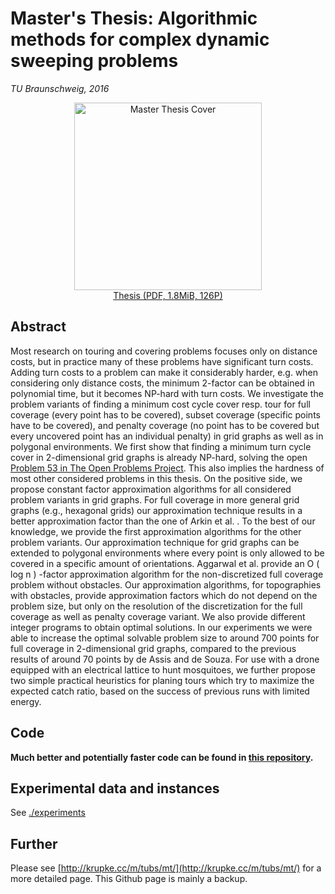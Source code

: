 # Master's Thesis: Algorithmic methods for complex dynamic sweeping problems

_TU Braunschweig, 2016_

<p><a href="./thesis.pdf"><center><img src="http://krupke.cc/m/tubs/mt/cover.png" alt="Master Thesis Cover" style="width:300px"><br>Thesis (PDF, 1.8MiB, 126P)</center></a></p>

## Abstract
Most research on touring and covering problems focuses only on distance costs, but in practice many of these problems have significant turn costs. Adding turn costs to a problem can make it considerably harder, e.g. when considering only distance costs, the minimum 2-factor can be obtained in polynomial time, but it becomes NP-hard with turn costs. We investigate the problem variants of finding a minimum cost cycle cover resp. tour for full coverage (every point has to be covered), subset coverage (specific points have to be covered), and penalty coverage (no point has to be covered but every uncovered point has an individual penalty) in grid graphs as well as in polygonal environments. We first show that finding a minimum turn cycle cover in 2-dimensional grid graphs is already NP-hard, solving the open [Problem 53 in The Open Problems Project](http://cs.smith.edu/~orourke/TOPP/P53.html#Problem.53). This also implies the hardness of most other considered problems in this thesis. On the positive side, we propose constant factor approximation algorithms for all considered problem variants in grid graphs. For full coverage in more general grid graphs (e.g., hexagonal grids) our approximation technique results in a better approximation factor than the one of Arkin et al. . To the best of our knowledge, we provide the first approximation algorithms for the other problem variants. Our approximation technique for grid graphs can be extended to polygonal environments where every point is only allowed to be covered in a specific amount of orientations. Aggarwal et al. provide an O ( log n ) -factor approximation algorithm for the non-discretized full coverage problem without obstacles. Our approximation algorithms, for topographies with obstacles, provide approximation factors which do not depend on the problem size, but only on the resolution of the discretization for the full coverage as well as penalty coverage variant. We also provide different integer programs to obtain optimal solutions. In our experiments we were able to increase the optimal solvable problem size to around 700 points for full coverage in 2-dimensional grid graphs, compared to the previous results of around 70 points by de Assis and de Souza. For use with a drone equipped with an electrical lattice to hunt mosquitoes, we further propose two simple practical heuristics for planing tours which try to maximize the expected catch ratio, based on the success of previous runs with limited energy.

## Code

**Much better and potentially faster code can be found in [this repository](https://github.com/d-krupke/turncost).**

## Experimental data and instances

See [./experiments](./experiments)

## Further

Please see [http://krupke.cc/m/tubs/mt/](http://krupke.cc/m/tubs/mt/) for a more detailed page. This Github page is mainly a backup.
